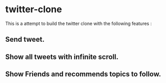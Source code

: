 # twitter-clone

This is a attempt to build the twitter clone with the following features :
## Send tweet.
## Show all tweets with infinite scroll.
## Show Friends and recommends topics to follow.

